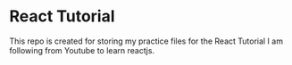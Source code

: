# React Tutorial

This repo is created for storing my practice files for the React Tutorial I am following from Youtube to learn reactjs.

